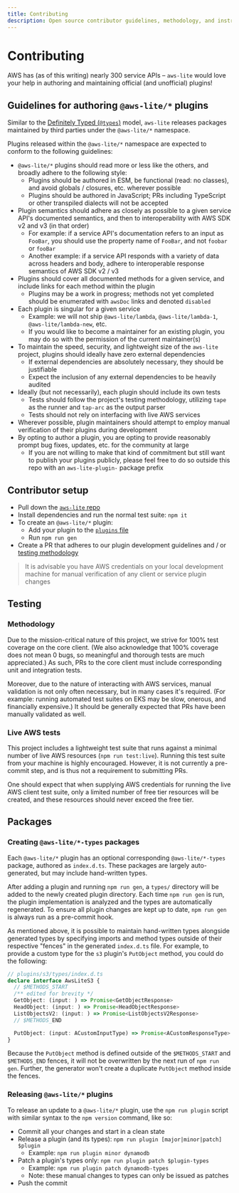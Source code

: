 ```yaml
---
title: Contributing
description: Open source contributor guidelines, methodology, and instructions for aws-lite
---
```

# Contributing

AWS has (as of this writing) nearly 300 service APIs – `aws-lite` would love your help in authoring and maintaining official (and unofficial) plugins!


## Guidelines for authoring `@aws-lite/*` plugins

Similar to the [Definitely Typed (`@types`)](https://github.com/DefinitelyTyped/DefinitelyTyped) model, `aws-lite` releases packages maintained by third parties under the `@aws-lite/*` namespace.

Plugins released within the `@aws-lite/*` namespace are expected to conform to the following guidelines:

- `@aws-lite/*` plugins should read more or less like the others, and broadly adhere to the following style:
  - Plugins should be authored in ESM, be functional (read: no classes), and avoid globals / closures, etc. wherever possible
  - Plugins should be authored in JavaScript; PRs including TypeScript or other transpiled dialects will not be accepted
- Plugin semantics should adhere as closely as possible to a given service API's documented semantics, and then to interoperability with AWS SDK v2 and v3 (in that order)
  - For example: if a service API's documentation refers to an input as `FooBar`, you should use the property name of `FooBar`, and not `foobar` or `fooBar`
  - Another example: if a service API responds with a variety of data across headers and body, adhere to interoperable response semantics of AWS SDK v2 / v3
- Plugins should cover all documented methods for a given service, and include links for each method within the plugin
  - Plugins may be a work in progress; methods not yet completed should be enumerated with `awsDoc` links and denoted `disabled`
- Each plugin is singular for a given service
  - Example: we will not ship `@aws-lite/lambda`, `@aws-lite/lambda-1`, `@aws-lite/lambda-new`, etc.
  - If you would like to become a maintainer for an existing plugin, you may do so with the permission of the current maintainer(s)
- To maintain the speed, security, and lightweight size of the `aws-lite` project, plugins should ideally have zero external dependencies
  - If external dependencies are absolutely necessary, they should be justifiable
  - Expect the inclusion of any external dependencies to be heavily audited
- Ideally (but not necessarily), each plugin should include its own tests
  - Tests should follow the project's testing methodology, utilizing `tape` as the runner and `tap-arc` as the output parser
  - Tests should not rely on interfacing with live AWS services
- Wherever possible, plugin maintainers should attempt to employ manual verification of their plugins during development
- By opting to author a plugin, you are opting to provide reasonably prompt bug fixes, updates, etc. for the community at large
  - If you are not willing to make that kind of commitment but still want to publish your plugins publicly, please feel free to do so outside this repo with an `aws-lite-plugin-` package prefix


## Contributor setup

- Pull down the [`aws-lite` repo](https://github.com/aws-lite/aws-lite)
- Install dependencies and run the normal test suite: `npm it`
- To create an `@aws-lite/*` plugin:
  - Add your plugin to the [`plugins` file](https://github.com/aws-lite/aws-lite/blob/main/plugins.mjs)
  - Run `npm run gen`
- Create a PR that adheres to our plugin development guidelines and / or [testing methodology](#testing)

> It is advisable you have AWS credentials on your local development machine for manual verification of any client or service plugin changes


## Testing

### Methodology

Due to the mission-critical nature of this project, we strive for 100% test coverage on the core client. (We also acknowledge that 100% coverage does not mean 0 bugs, so meaningful and thorough tests are much appreciated.) As such, PRs to the core client must include corresponding unit and integration tests.

Moreover, due to the nature of interacting with AWS services, manual validation is not only often necessary, but in many cases it's required. (For example: running automated test suites on EKS may be slow, onerous, and financially expensive.) It should be generally expected that PRs have been manually validated as well.


### Live AWS tests

This project includes a lightweight test suite that runs against a minimal number of live AWS resources (`npm run test:live`). Running this test suite from your machine is highly encouraged. However, it is not currently a pre-commit step, and is thus not a requirement to submitting PRs.

One should expect that when supplying AWS credentials for running the live AWS client test suite, only a limited number of free tier resources will be created, and these resources should never exceed the free tier.


## Packages

### Creating `@aws-lite/*-types` packages

Each `@aws-lite/*` plugin has an optional corresponding `@aws-lite/*-types` package, authored as `index.d.ts`. These packages are largely auto-generated, but may include hand-written types.

After adding a plugin and running `npm run gen`, a `types/` directory will be added to the newly created plugin directory. Each time `npm run gen` is run, the plugin implementation is analyzed and the types are automatically regenerated. To ensure all plugin changes are kept up to date, `npm run gen` is always run as a pre-commit hook.

As mentioned above, it is possible to maintain hand-written types alongside generated types by specifying imports and method types outside of their respective "fences" in the generated `index.d.ts` file. For example, to provide a custom type for the `s3` plugin's `PutObject` method, you could do the following:

```typescript
// plugins/s3/types/index.d.ts
declare interface AwsLiteS3 {
  // $METHODS_START
  /** edited for brevity */
  GetObject: (input: ) => Promise<GetObjectResponse>
  HeadObject: (input: ) => Promise<HeadObjectResponse>
  ListObjectsV2: (input: ) => Promise<ListObjectsV2Response>
  // $METHODS_END

  PutObject: (input: ACustomInputType) => Promise<ACustomResponseType>
}
```

Because the `PutObject` method is defined outside of the `$METHODS_START` and `$METHODS_END` fences, it will not be overwritten by the next run of `npm run gen`. Further, the generator won't create a duplicate `PutObject` method inside the fences.


### Releasing `@aws-lite/*` plugins

To release an update to a `@aws-lite/*` plugin, use the `npm run plugin` script with similar syntax to the `npm version` command, like so:

- Commit all your changes and start in a clean state
- Release a plugin (and its types): `npm run plugin [major|minor|patch] $plugin`
  - Example: `npm run plugin minor dynamodb`
- Patch a plugin's types only: `npm run plugin patch $plugin-types`
  - Example: `npm run plugin patch dynamodb-types`
  - Note: these manual changes to types can only be issued as patches
- Push the commit
